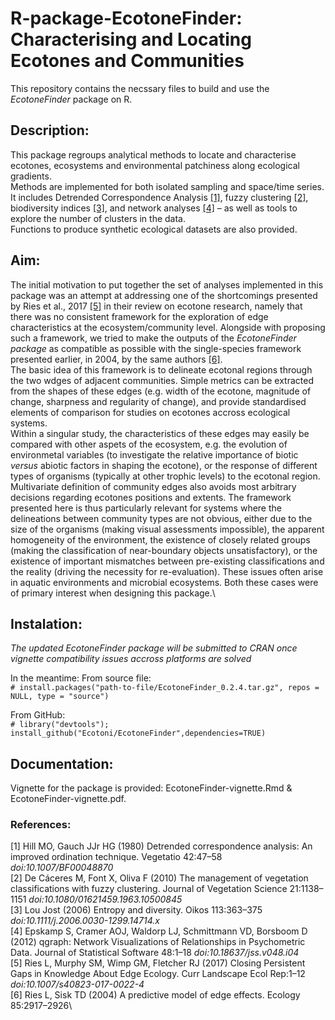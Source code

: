 # R-package-EcotoneFinder: Characterising and Locating Ecotones and Communities 
This repository contains the necssary files to build and use the *EcotoneFinder* package on R.

## Description:
This package regroups analytical methods to locate and characterise ecotones, ecosystems and environmental patchiness along ecological gradients.\
Methods are implemented for both isolated sampling and space/time series. It includes Detrended Correspondence Analysis [[1]](#1), fuzzy clustering [[2]](#2), biodiversity indices [[3]](#3), and network analyses [[4]](#4) – as well as tools to explore the number of clusters in the data.\
Functions to produce synthetic ecological datasets are also provided.

## Aim:
The initial motivation to put together the set of analyses implemented in this package was an attempt at addressing one of the shortcomings presented by Ries et al., 2017 [[5]](#5) in their review on ecotone research, namely that there was no consistent framework for the exploration of edge characteristics at the ecosystem/community level. Alongside with proposing such a framework, we tried to make the outputs of the *EcotoneFinder package* as compatible as possible with the single-species framework presented earlier, in 2004, by the same authors [[6]](#6).\
The basic idea of this framework is to delineate ecotonal regions through the two wdges of adjacent communities. Simple metrics can be extracted from the shapes of these edges (e.g. width of the ecotone, magnitude of change, sharpness and regularity of change), and provide standardised elements of comparison for studies on ecotones accross ecological systems.\
Within a singular study, the characteristics of these edges may easily be compared with other aspets of the ecosystem, e.g. the evolution of environmetal variables (to investigate the relative importance of biotic *versus* abiotic factors in shaping the ecotone), or the response of different types of organisms (typically at other trophic levels) to the ecotonal region.\
Multivariate definition of community edges also avoids most arbitrary decisions regarding ecotones positions and extents. The framework presented here is thus particularly relevant for systems where the delineations between community types are not obvious, either due to the size of the organisms (making visual assessments impossible), the apparent homogeneity of the environment, the existence of closely related groups (making the classification of near-boundary objects unsatisfactory), or the existence of important mismatches between pre-existing classifications and the reality (driving the necessity for re-evaluation). These issues often arise in aquatic environments and microbial ecosystems. Both these cases were of primary interest when designing this package.\

## Instalation:
*The updated EcotoneFinder package will be submitted to CRAN once vignette compatibility issues accross platforms are solved*

In the meantime:
From source file:\
`# install.packages("path-to-file/EcotoneFinder_0.2.4.tar.gz", repos = NULL, type = "source")`

From GitHub:\
`# library("devtools"); install_github("Ecotoni/EcotoneFinder",dependencies=TRUE)`

## Documentation:
Vignette for the package is provided: EcotoneFinder-vignette.Rmd & EcotoneFinder-vignette.pdf.

### References:
<a id="1">[1]</a> 
Hill MO, Gauch JJr HG (1980) Detrended correspondence analysis: An improved ordination technique. Vegetatio 42:47–58 *doi:10.1007/BF00048870*\
<a id="2">[2]</a> 
De Cáceres M, Font X, Oliva F (2010) The management of vegetation classifications with fuzzy clustering. Journal of Vegetation Science 21:1138–1151 *doi:10.1080/01621459.1963.10500845*\
<a id="3">[3]</a> 
Lou Jost (2006) Entropy and diversity. Oikos 113:363–375 *doi:10.1111/j.2006.0030-1299.14714.x*\
<a id="4">[4]</a> 
Epskamp S, Cramer AOJ, Waldorp LJ, Schmittmann VD, Borsboom D (2012) qgraph: Network Visualizations of Relationships in Psychometric Data. Journal of Statistical Software 48:1–18 *doi:10.18637/jss.v048.i04*\
<a id="5">[5]</a> 
Ries L, Murphy SM, Wimp GM, Fletcher RJ (2017) Closing Persistent Gaps in Knowledge About Edge Ecology. Curr Landscape Ecol Rep:1–12 *doi:10.1007/s40823-017-0022-4*\
<a id="6">[6]</a> 
Ries L, Sisk TD (2004) A predictive model of edge effects. Ecology 85:2917–2926\

